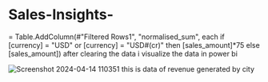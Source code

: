# Sales-Insights-
= Table.AddColumn(#"Filtered Rows1", "normalised_sum", each if [currency] = "USD" or [currency] = "USD#(cr)" then [sales_amount]*75 else [sales_amount])
after clearing the data i visualize the data in power bi

![Screenshot 2024-04-14 110351](https://github.com/HappyShreyansh/Sales-Insights-/assets/165375652/b4fbbb13-bb8f-4b22-9b80-28c4ff79febb)
this is data of revenue generated by city
